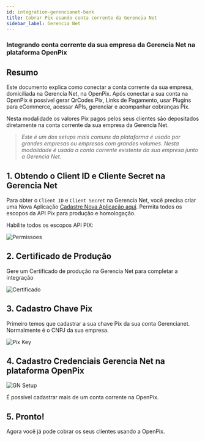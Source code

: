```yaml
---
id: integration-gerencianet-bank
title: Cobrar Pix usando conta corrente da Gerencia Net
sidebar_label: Gerencia Net
---
```


### Integrando conta corrente da sua empresa da Gerencia Net na plataforma OpenPix

## Resumo

Este documento explica como conectar a conta corrente da sua empresa, domiciliada na Gerencia Net, na OpenPix. Após conectar a sua conta na OpenPix é possível gerar QrCodes Pix, Links de Pagamento, usar Plugins para eCommerce, acessar APIs, gerenciar e acompanhar cobranças Pix.

Nesta modalidade os valores Pix pagos pelos seus clientes são depositados diretamente na conta corrente da sua empresa da Gerencia Net.

> *Este é um dos setups mais comuns da plataforma é usado por grandes empresas ou empresas com grandes volumes.* 
*Nesta modalidade é usada a conta corrente existente da sua empresa junto a Gerencia Net.*

## 1. Obtendo o Client ID e Cliente Secret na Gerencia Net

Para obter o `Client ID` e `Client Secret` na Gerencia Net, você precisa criar uma Nova Aplicação [Cadastre Nova Aplicação aqui](https://sistema.gerencianet.com.br/api/minhas-aplicacoes/nova-aplicacao). Permita todos os escopos da API Pix para produção e homologação.

Habilite todos os escopos API PIX:

![Permissoes](/img/integrations/gn-permisions.png)

## 2. Certificado de Produção

Gere um Certificado de produção na Gerencia Net para completar a integração

![Certificado](/img/integrations/gn-certificado.png)

## 3. Cadastro Chave Pix

Primeiro temos que cadastrar a sua chave Pix da sua conta Gerencianet. Normalmente é o CNPJ da sua empresa.

![Pix Key](/img/integrations/pix-key.png)

## 4. Cadastro Credenciais Gerencia Net na plataforma OpenPix

![GN Setup](/img/integrations/gn-setup.png)

É possível cadastrar mais de um conta corrente na OpenPix.

## 5. Pronto!

Agora você já pode cobrar os seus clientes usando a OpenPix.

